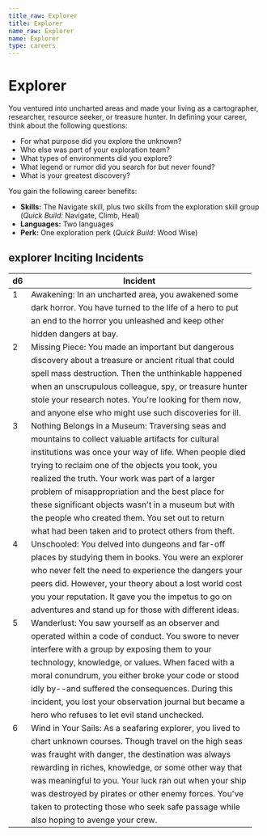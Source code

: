 ```yaml
---
title_raw: Explorer
title: Explorer
name_raw: Explorer
name: Explorer
type: careers
---
```


# Explorer

You ventured into uncharted areas and made your living as a cartographer, researcher, resource seeker, or treasure hunter. In defining your career, think about the following questions:

- For what purpose did you explore the unknown?
- Who else was part of your exploration team?
- What types of environments did you explore?
- What legend or rumor did you search for but never found?
- What is your greatest discovery?

You gain the following career benefits:

- **Skills:** The Navigate skill, plus two skills from the exploration skill group (*Quick Build:* Navigate, Climb, Heal)
- **Languages:** Two languages
- **Perk:** One exploration perk (*Quick Build:* Wood Wise)

## **explorer Inciting Incidents**

| d6  | Incident                                                  |
| --- | --------------------------------------------------------- |
| 1   | Awakening: In an uncharted area, you awakened some        |
|     | dark horror. You have turned to the life of a hero to put |
|     | an end to the horror you unleashed and keep other         |
|     | hidden dangers at bay.                                    |
| 2   | Missing Piece: You made an important but dangerous        |
|     | discovery about a treasure or ancient ritual that could   |
|     | spell mass destruction. Then the unthinkable happened     |
|     | when an unscrupulous colleague, spy, or treasure hunter   |
|     | stole your research notes. You're looking for them now,   |
|     | and anyone else who might use such discoveries for ill.   |
| 3   | Nothing Belongs in a Museum: Traversing seas and          |
|     | mountains to collect valuable artifacts for cultural      |
|     | institutions was once your way of life. When people died  |
|     | trying to reclaim one of the objects you took, you        |
|     | realized the truth. Your work was part of a larger        |
|     | problem of misappropriation and the best place for        |
|     | these significant objects wasn't in a museum but with     |
|     | the people who created them. You set out to return        |
|     | what had been taken and to protect others from theft.     |
| 4   | Unschooled: You delved into dungeons and far-off          |
|     | places by studying them in books. You were an explorer    |
|     | who never felt the need to experience the dangers your    |
|     | peers did. However, your theory about a lost world cost   |
|     | you your reputation. It gave you the impetus to go on     |
|     | adventures and stand up for those with different ideas.   |
| 5   | Wanderlust: You saw yourself as an observer and           |
|     | operated within a code of conduct. You swore to never     |
|     | interfere with a group by exposing them to your           |
|     | technology, knowledge, or values. When faced with a       |
|     | moral conundrum, you either broke your code or stood      |
|     | idly by--and suffered the consequences. During this       |
|     | incident, you lost your observation journal but became a  |
|     | hero who refuses to let evil stand unchecked.             |
| 6   | Wind in Your Sails: As a seafaring explorer, you lived to |
|     | chart unknown courses. Though travel on the high seas     |
|     | was fraught with danger, the destination was always       |
|     | rewarding in riches, knowledge, or some other way that    |
|     | was meaningful to you. Your luck ran out when your ship   |
|     | was destroyed by pirates or other enemy forces. You've    |
|     | taken to protecting those who seek safe passage while     |
|     | also hoping to avenge your crew.                          |
